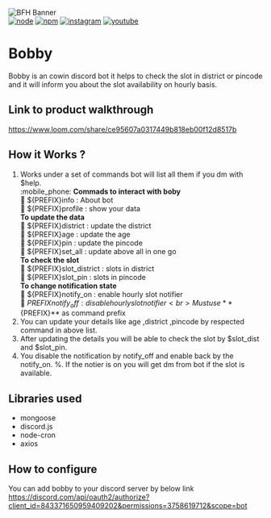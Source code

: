 ![BFH Banner](https://trello-attachments.s3.amazonaws.com/542e9c6316504d5797afbfb9/542e9c6316504d5797afbfc1/39dee8d993841943b5723510ce663233/Frame_19.png)
<br>
[![node](https://badges.aleen42.com/src/node.svg)](https://nodejs.org/en/docs/)
[![npm](https://badges.aleen42.com/src/npm.svg)](https://www.npmjs.com/)
[![instagram](https://badges.aleen42.com/src/instagram.svg)](https://www.instagram.com/afeef._.maf/)
[![youtube](https://badges.aleen42.com/src/youtube.svg)](https://www.youtube.com/channel/UCSw6My2K1thRUnINark9J1Q)

# Bobby
Bobby is an cowin discord bot it helps to check the slot in district or pincode and it will inform you about the slot availability on hourly basis.

## Link to product walkthrough
https://www.loom.com/share/ce95607a0317449b818eb00f12d8517b

## How it Works ?
1. Works under a set of commands bot will list all them if you dm with $help.<br>
        :mobile_phone: **Commads to interact with boby**<br>
                :loudspeaker:  ${PREFIX}info : About bot<br>
                :loudspeaker:  ${PREFIX}profile : show your data<br>
            **To update the data**<br>
                :loudspeaker:  ${PREFIX}district : update the district <br>
                :loudspeaker:  ${PREFIX}age : update the age <br>
                :loudspeaker:  ${PREFIX}pin : update the pincode <br>
                :loudspeaker:  ${PREFIX}set_all : update above all in one go<br>
            **To check the slot**<br>
                :loudspeaker:  ${PREFIX}slot_district : slots in district <br>
                :loudspeaker:  ${PREFIX}slot_pin : slots in pincode<br>
            **To change notification state**<br>
                :loudspeaker:  ${PREFIX}notify_on : enable hourly slot notifier<br>
                :loudspeaker:  ${PREFIX}notify_off : disable hourly slot notifier<br>
            Must use **${PREFIX}** as command prefix<br>
2. You can update your details like age ,district ,pincode by respected command in above list.
3. After updating the details you will be able to check the slot by $slot_dist and $slot_pin.
4. You disable the notification by notify_off and enable back by the notify_on.
%. If the notier is on you will get dm from bot if the slot is available.
## Libraries used
- mongoose
- discord.js
- node-cron
- axios

## How to configure
 You can add bobby to your discord server by below link<br>
 https://discord.com/api/oauth2/authorize?client_id=843371650959409202&permissions=3758619712&scope=bot
